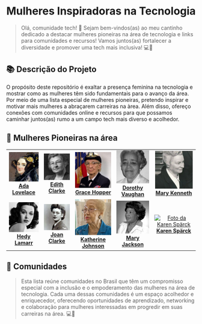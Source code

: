 <h1 align="center">Mulheres Inspiradoras na Tecnologia</h1>

>Olá, comunidade tech! 👋 Sejam bem-vindos(as) ao meu cantinho dedicado a destacar mulheres pioneiras na área de tecnologia e links para comunidades e recursos! Vamos juntos(as) fortalecer a diversidade e promover uma tech mais inclusiva! 💻🚀



## 📚 Descrição do Projeto

O propósito deste repositório é exaltar a presença feminina na tecnologia e mostrar como as mulheres têm sido fundamentais para o avanço da área. Por meio de uma lista especial de mulheres pioneiras, pretendo inspirar e motivar mais mulheres a abraçarem carreiras na àrea. Além disso, ofereço conexões com comunidades online e recursos para que possamos caminhar juntos(as) rumo a um campo tech mais diverso e acolhedor.

## 📜 Mulheres Pioneiras na área 

<table>
<tbody>
<tr>
    <td align = "center">
      <a href="https://pt.wikipedia.org/wiki/Ada_Lovelace">
        <img src="https://github.com/talytam/mulheres-inspiradoras-na-tecnologia/blob/main/img/01-AdaLovelace.png" width="100px;" alt="Foto da Ada Lovelace"/><br>
        <b>Ada Lovelace</b>
    </a>
    </td>
    <td align = "center">
      <a href="https://pt.wikipedia.org/wiki/Edith_Clarke">
        <img src="https://github.com/talytam/mulheres-inspiradoras-na-tecnologia/blob/main/img/02-EdithClarke.png" width="100px;" alt="Foto da Edith Clarke"/><br>
        <b>Edith Clarke</b>
    </a>
    </td>
    <td align = "center">
      <a href="https://pt.wikipedia.org/wiki/Grace_Hopper">
        <img src="https://github.com/talytam/mulheres-inspiradoras-na-tecnologia/blob/main/img/03-CommodoreGraceMHopper.png" width="100px;" alt="Foto da Grace Hopper"/><br>
        <b>Grace Hopper</b>
    </a>
    </td>
    <td align = "center">
      <a href="https://pt.wikipedia.org/wiki/Dorothy_Vaughan">
        <img src="https://github.com/talytam/mulheres-inspiradoras-na-tecnologia/blob/main/img/04-DorothyJohnsonVaughan.png" width="100px;" alt="Foto da Dorothy Vaughan"/><br>
        <b>Dorothy Vaughan</b>
    </a>
    </td>
    <td align = "center">
      <a href="https://pt.wikipedia.org/wiki/Mary_Kenneth_Keller">
        <img src="https://github.com/talytam/mulheres-inspiradoras-na-tecnologia/blob/main/img/05-MaryKennethKeller.png" width="100px;" alt="Foto da Mary Kenneth"/><br>
        <b>Mary Kenneth</b>
</tr>
<tr>
<td align = "center">
      <a href="https://pt.wikipedia.org/wiki/Hedy_Lamarr">
        <img src="https://github.com/talytam/mulheres-inspiradoras-na-tecnologia/blob/main/img/06-HedyLamarr.png" width="100px;" alt="Foto da Hedy Lamarr"/><br>
        <b>Hedy Lamarr</b>
    </a>
    </td>
    <td align = "center">
      <a href="https://pt.wikipedia.org/wiki/Joan_Clarke">
        <img src="https://github.com/talytam/mulheres-inspiradoras-na-tecnologia/blob/main/img/07-JoanClarke.png" width="100px;" alt="Foto da Joan Clarke"/><br>
        <b>Joan Clarke</b>
    </a>
    </td>
    <td align = "center">
      <a href="https://pt.wikipedia.org/wiki/Katherine_Johnson">
        <img src="https://github.com/talytam/mulheres-inspiradoras-na-tecnologia/blob/main/img/08-KatherineJohnson.png" width="100px;" alt="Foto da Katherine Johnson"/><br>
        <b>Katherine Johnson</b>
    </a>
    </td>
    <td align = "center">
      <a href="https://pt.wikipedia.org/wiki/Mary_Jackson">
        <img src="https://github.com/talytam/mulheres-inspiradoras-na-tecnologia/blob/main/img/09-MaryJackson.png" width="100px;" alt="Foto da Mary Jackson"/><br>
        <b>Mary Jackson</b>
      </a>
     </td>
    <td align = "center">
      <a href="https://pt.wikipedia.org/wiki/Karen_Sp%C3%A4rck_Jones">
        <img src="https://github.com/talytam/mulheres-inspiradoras-na-tecnologia/blob/main/img/10-KarenSp%C3%A4rckJones.png" width="100px;" alt="Foto da Karen Spärck"/><br>
        <b>Karen Spärck</b>
      </a>
     </td>
</tbody>
</tr>          
</table>

## 🤝 Comunidades 

>Esta lista reúne comunidades no Brasil que têm um compromisso especial com a inclusão e o empoderamento das mulheres na área de tecnologia. Cada uma dessas comunidades é um espaço acolhedor e enriquecedor, oferecendo oportunidades de aprendizado, networking e colaboração para mulheres interessadas em progredir em suas carreiras na área. 💻🌈




